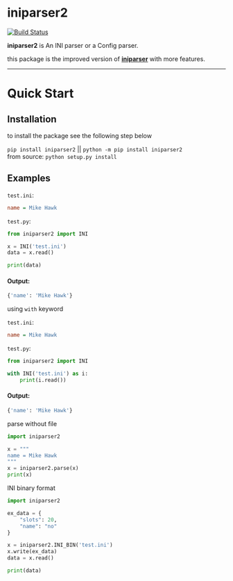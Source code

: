 # iniparser2

[![Build Status](https://travis-ci.com/HugeBrain16/iniparser2.svg?branch=main)](https://travis-ci.com/HugeBrain16/iniparser2)  

**iniparser2** is An INI parser or a Config parser.  

this package is the improved version of [**iniparser**](https://github.com/HugeBrain16/iniparser) with more features.

---

# Quick Start

## Installation

to install the package see the following step below
  
`pip install iniparser2` || `python -m pip install iniparser2`    
from source: `python setup.py install`  

## Examples  
`test.ini`:
```ini
name = Mike Hawk
```
  
`test.py`:  
```py
from iniparser2 import INI

x = INI('test.ini')
data = x.read()

print(data)
```
  
#### Output:
```py
{'name': 'Mike Hawk'}
```
  
using `with` keyword  
  
`test.ini`:
```ini
name = Mike Hawk
```
  
`test.py`:  
```py
from iniparser2 import INI

with INI('test.ini') as i:
    print(i.read())
```
#### Output:
```py
{'name': 'Mike Hawk'}
```

parse without file
```py
import iniparser2

x = """
name = Mike Hawk
"""
x = iniparser2.parse(x)
print(x)
```

INI binary format

```py
import iniparser2

ex_data = {
    "slots": 20,
    "name": "no"
}

x = iniparser2.INI_BIN('test.ini')
x.write(ex_data)
data = x.read()

print(data)
```